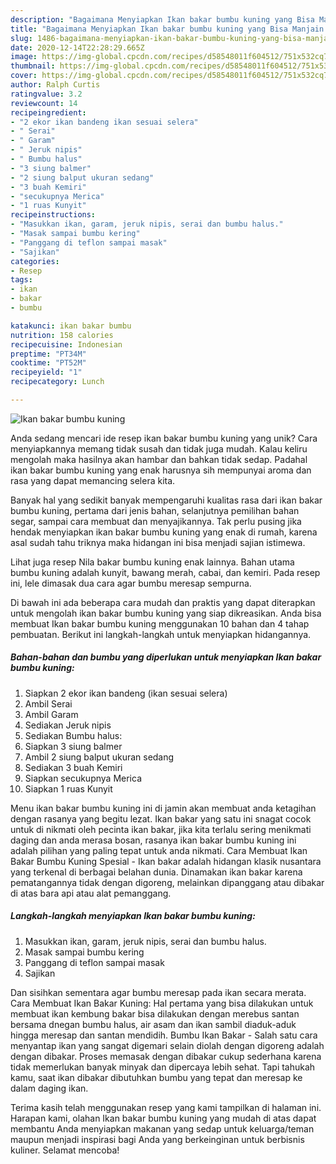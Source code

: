 ```yaml
---
description: "Bagaimana Menyiapkan Ikan bakar bumbu kuning yang Bisa Manjain Lidah"
title: "Bagaimana Menyiapkan Ikan bakar bumbu kuning yang Bisa Manjain Lidah"
slug: 1486-bagaimana-menyiapkan-ikan-bakar-bumbu-kuning-yang-bisa-manjain-lidah
date: 2020-12-14T22:28:29.665Z
image: https://img-global.cpcdn.com/recipes/d58548011f604512/751x532cq70/ikan-bakar-bumbu-kuning-foto-resep-utama.jpg
thumbnail: https://img-global.cpcdn.com/recipes/d58548011f604512/751x532cq70/ikan-bakar-bumbu-kuning-foto-resep-utama.jpg
cover: https://img-global.cpcdn.com/recipes/d58548011f604512/751x532cq70/ikan-bakar-bumbu-kuning-foto-resep-utama.jpg
author: Ralph Curtis
ratingvalue: 3.2
reviewcount: 14
recipeingredient:
- "2 ekor ikan bandeng ikan sesuai selera"
- " Serai"
- " Garam"
- " Jeruk nipis"
- " Bumbu halus"
- "3 siung balmer"
- "2 siung balput ukuran sedang"
- "3 buah Kemiri"
- "secukupnya Merica"
- "1 ruas Kunyit"
recipeinstructions:
- "Masukkan ikan, garam, jeruk nipis, serai dan bumbu halus."
- "Masak sampai bumbu kering"
- "Panggang di teflon sampai masak"
- "Sajikan"
categories:
- Resep
tags:
- ikan
- bakar
- bumbu

katakunci: ikan bakar bumbu 
nutrition: 158 calories
recipecuisine: Indonesian
preptime: "PT34M"
cooktime: "PT52M"
recipeyield: "1"
recipecategory: Lunch

---
```



![Ikan bakar bumbu kuning](https://img-global.cpcdn.com/recipes/d58548011f604512/751x532cq70/ikan-bakar-bumbu-kuning-foto-resep-utama.jpg)

Anda sedang mencari ide resep ikan bakar bumbu kuning yang unik? Cara menyiapkannya memang tidak susah dan tidak juga mudah. Kalau keliru mengolah maka hasilnya akan hambar dan bahkan tidak sedap. Padahal ikan bakar bumbu kuning yang enak harusnya sih mempunyai aroma dan rasa yang dapat memancing selera kita.

Banyak hal yang sedikit banyak mempengaruhi kualitas rasa dari ikan bakar bumbu kuning, pertama dari jenis bahan, selanjutnya pemilihan bahan segar, sampai cara membuat dan menyajikannya. Tak perlu pusing jika hendak menyiapkan ikan bakar bumbu kuning yang enak di rumah, karena asal sudah tahu triknya maka hidangan ini bisa menjadi sajian istimewa.

Lihat juga resep Nila bakar bumbu kuning enak lainnya. Bahan utama bumbu kuning adalah kunyit, bawang merah, cabai, dan kemiri. Pada resep ini, lele dimasak dua cara agar bumbu meresap sempurna.


Di bawah ini ada beberapa cara mudah dan praktis yang dapat diterapkan untuk mengolah ikan bakar bumbu kuning yang siap dikreasikan. Anda bisa membuat Ikan bakar bumbu kuning menggunakan 10 bahan dan 4 tahap pembuatan. Berikut ini langkah-langkah untuk menyiapkan hidangannya.

<!--inarticleads1-->

##### Bahan-bahan dan bumbu yang diperlukan untuk menyiapkan Ikan bakar bumbu kuning:

1. Siapkan 2 ekor ikan bandeng (ikan sesuai selera)
1. Ambil  Serai
1. Ambil  Garam
1. Sediakan  Jeruk nipis
1. Sediakan  Bumbu halus:
1. Siapkan 3 siung balmer
1. Ambil 2 siung balput ukuran sedang
1. Sediakan 3 buah Kemiri
1. Siapkan secukupnya Merica
1. Siapkan 1 ruas Kunyit


Menu ikan bakar bumbu kuning ini di jamin akan membuat anda ketagihan dengan rasanya yang begitu lezat. Ikan bakar yang satu ini snagat cocok untuk di nikmati oleh pecinta ikan bakar, jika kita terlalu sering menikmati daging dan anda merasa bosan, rasanya ikan bakar bumbu kuning ini adalah pilihan yang paling tepat untuk anda nikmati. Cara Membuat Ikan Bakar Bumbu Kuning Spesial - Ikan bakar adalah hidangan klasik nusantara yang terkenal di berbagai belahan dunia. Dinamakan ikan bakar karena pematangannya tidak dengan digoreng, melainkan dipanggang atau dibakar di atas bara api atau alat pemanggang. 

<!--inarticleads2-->

##### Langkah-langkah menyiapkan Ikan bakar bumbu kuning:

1. Masukkan ikan, garam, jeruk nipis, serai dan bumbu halus.
1. Masak sampai bumbu kering
1. Panggang di teflon sampai masak
1. Sajikan


Dan sisihkan sementara agar bumbu meresap pada ikan secara merata. Cara Membuat Ikan Bakar Kuning: Hal pertama yang bisa dilakukan untuk membuat ikan kembung bakar bisa dilakukan dengan merebus santan bersama dnegan bumbu halus, air asam dan ikan sambil diaduk-aduk hingga meresap dan santan mendidih. Bumbu Ikan Bakar - Salah satu cara menyantap ikan yang sangat digemari selain diolah dengan digoreng adalah dengan dibakar. Proses memasak dengan dibakar cukup sederhana karena tidak memerlukan banyak minyak dan dipercaya lebih sehat. Tapi tahukah kamu, saat ikan dibakar dibutuhkan bumbu yang tepat dan meresap ke dalam daging ikan. 

Terima kasih telah menggunakan resep yang kami tampilkan di halaman ini. Harapan kami, olahan Ikan bakar bumbu kuning yang mudah di atas dapat membantu Anda menyiapkan makanan yang sedap untuk keluarga/teman maupun menjadi inspirasi bagi Anda yang berkeinginan untuk berbisnis kuliner. Selamat mencoba!
